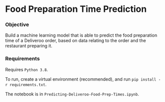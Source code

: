 # Food Preparation Time Prediction

### Objective 

Build a machine learning model that is able to predict the food preparation time of a Deliveroo order, based on data relating to the order and the restaurant preparing it.

### Requirements

Requires `Python 3.8`.

To run, create a virtual environment (recommended), and run `pip install -r requirements.txt`. 

The notebook is in `Predicting-Deliveroo-Food-Prep-Times.ipynb`.
